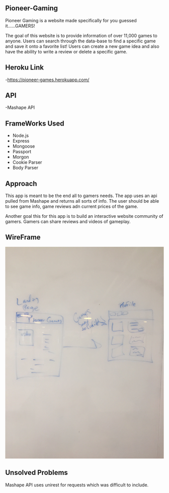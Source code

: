 ## Pioneer-Gaming


Pioneer Gaming is a website made specifically for you guessed it......GAMERS!

The goal of this website is to provide information of over 11,000 games to anyone. Users can search through the data-base to find a specific game and save it onto a favorite list! Users can create a new game idea and also have the ability to write a review or delete a specific game.

## Heroku Link 
-https://pioneer-games.herokuapp.com/

## API
-Mashape API

## FrameWorks Used
- Node.js
- Express
- Mongoose
- Passport
- Morgon
- Cookie Parser
- Body Parser 


## Approach 

This app is meant to be the end all to gamers needs. The app uses an api pulled from Mashape and returns all sorts of info. The user should be able to see game info, game reviews adn current prices of the game.

Another goal this for this app is to build an interactive website community of gamers. Gamers can share reviews and videos of gameplay.

## WireFrame

<img src="pic.jpg">


## Unsolved Problems

Mashape API uses unirest for requests which was difficult to include.

